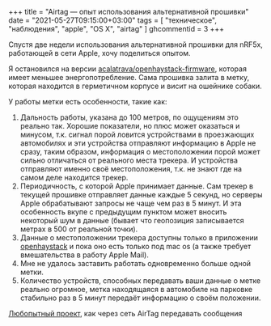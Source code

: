 +++
title = "Airtag — опыт использования альтернативной прошивки"
date = "2021-05-27T09:15:00+03:00"
tags = [
    "техническое",
    "наблюдения",
    "apple",
    "OS X",
    "airtag"
]
ghcommentid = 3
+++


Спустя две недели использования альтернативной прошивки для nRF5x, работающей в сети Apple, хочу поделиться опытом.

Я остановился на версии [acalatrava/openhaystack-firmware](https://github.com/acalatrava/openhaystack-firmware), которая имеет меньшее энергопотребление. Сама прошивка залита в метку, которая находится в герметичном корпусе и висит на ошейнике собаки.

У работы метки есть особенности, такие как:

<!--more-->

1. Дальность работы, указана до 100 метров, по ощущениям это реально так. Хорошие показатели, но плюс может оказаться и минусом, т.к. сигнал порой ловится устройствами в проезжающих автомобилях и эти устройства отправляют информацию в Apple не сразу, таким образом, информация о местоположении порой может сильно отличаться от реального места трекера. И устройства отправляют именно своё местоположения, т.к. не знают где на самом деле находится трекер.
2. Периодичность, с которой Apple принимает данные. Сам трекер в текущей прошивке отправляет данные каждые 5 секунд, но серверы Apple обрабатывают запросы не чаще чем раз в 5 минут. И эта особенность вкупе с предыдущим пунктом может вносить некоторый шум в данные (бывает что геопозиция записывается метрах в 500 от реальной точки).
3. Данные о местоположении трекера доступны только в приложении [openhaystack](https://github.com/seemoo-lab/openhaystack/releases) и пока оно есть только под mac os (а также требует вмешательства в работу Apple Mail).
4. Мне не удалось заставить работать одновременно больше одной метки.
5. Количество устройств, способных передавать ваши данные о метке реально огромное, метка находящаяся в автомобиле на парковке стабильно раз в 5 минут передаёт информацию о своём положении.


[Любопытный проект](https://github.com/positive-security/send-my), как через сеть AirTag передавать сообщения

